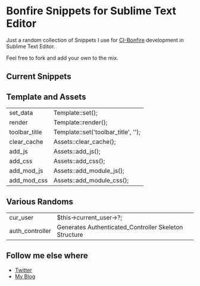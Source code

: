 # Bonfire Snippets for Sublime Text Editor
 
Just a random collection of Snippets I use for [CI-Bonfire](http://cibonfire.com) development in Sublime Text Editor.

Feel free to fork and add your own to the mix.

## Current Snippets


## Template and Assets
<table>
	<tr><td>set_data</td><td>Template::set();</td></tr>
	<tr><td>render</td><td>Template::render();</td></tr>
	<tr><td>toolbar_title</td><td>Template::set('toolbar_title', '');</td></tr>
	<tr><td>clear_cache</td><td>Assets::clear_cache();</td></tr>
	<tr><td>add_js</td><td>Assets::add_js();</td></tr>
	<tr><td>add_css</td><td>Assets::add_css();</td></tr>
	<tr><td>add_mod_js</td><td>Assets::add_module_js();</td></tr>
	<tr><td>add_mod_css</td><td>Assets::add_module_css();</td></tr>
</table>

## Various Randoms

<table>
<tr><td>cur_user</td><td>$this->current_user->?;</td>
<tr><td>auth_controller</td><td>Generates Authenticated_Controller Skeleton Structure</td>
</table>

## Follow me else where

 - [Twitter](http://twitter.com/svizion)
 - [My Blog](http://blog.shawnc.org) 
